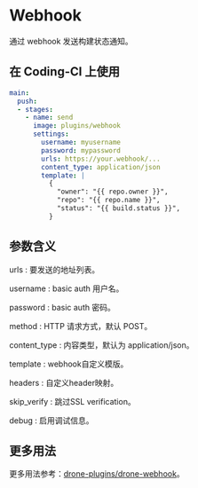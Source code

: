# Webhook

通过 webhook 发送构建状态通知。

## 在 Coding-CI 上使用

```yml
main:
  push:
  - stages:
    - name: send
      image: plugins/webhook
      settings:
        username: myusername
        password: mypassword
        urls: https://your.webhook/...
        content_type: application/json
        template: |
          {
            "owner": "{{ repo.owner }}",
            "repo": "{{ repo.name }}",
            "status": "{{ build.status }}",
          }
```

## 参数含义

urls
: 要发送的地址列表。

username
: basic auth 用户名。

password
: basic auth 密码。

method
: HTTP 请求方式，默认 POST。

content_type
: 内容类型，默认为 application/json。

template
: webhook自定义模版。

headers
: 自定义header映射。

skip_verify
: 跳过SSL verification。

debug
: 启用调试信息。

## 更多用法

更多用法参考：[drone-plugins/drone-webhook](https://github.com/drone-plugins/drone-webhook)。
